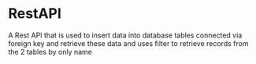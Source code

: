 # RestAPI
A Rest API that is used to insert data into database tables connected via foreign key and retrieve these data and uses filter to retrieve records from the 2 tables by only name
